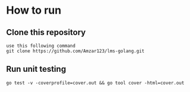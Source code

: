 # How to run

## Clone this repository
```
use this following command
git clone https://github.com/Amzar123/lms-golang.git
```

## Run unit testing
```
go test -v -coverprofile=cover.out && go tool cover -html=cover.out
```